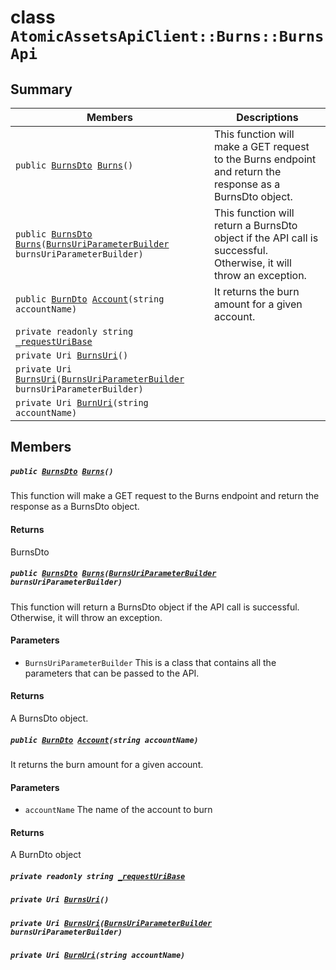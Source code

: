 # class `AtomicAssetsApiClient::Burns::BurnsApi` 

## Summary

 Members                                | Descriptions                                
----------------------------------------|---------------------------------------------
`public `[`BurnsDto`](.github/workflows/documentation/md/AtomicAssetsApiClient--Burns--BurnsDto.md#class_atomic_assets_api_client_1_1_burns_1_1_burns_dto)` `[`Burns`](#class_atomic_assets_api_client_1_1_burns_1_1_burns_api_1a2e4454210656355fc68d2fd454cf75ad)`()` | This function will make a GET request to the Burns endpoint and return the response as a BurnsDto object.
`public `[`BurnsDto`](.github/workflows/documentation/md/AtomicAssetsApiClient--Burns--BurnsDto.md#class_atomic_assets_api_client_1_1_burns_1_1_burns_dto)` `[`Burns`](#class_atomic_assets_api_client_1_1_burns_1_1_burns_api_1a7f8383ecd99252b57d68ee3fe1372aac)`(`[`BurnsUriParameterBuilder`](.github/workflows/documentation/md/AtomicAssetsApiClient--Burns--BurnsUriParameterBuilder.md#class_atomic_assets_api_client_1_1_burns_1_1_burns_uri_parameter_builder)` burnsUriParameterBuilder)` | This function will return a BurnsDto object if the API call is successful. Otherwise, it will throw an exception.
`public `[`BurnDto`](.github/workflows/documentation/md/AtomicAssetsApiClient--Burns--BurnDto.md#class_atomic_assets_api_client_1_1_burns_1_1_burn_dto)` `[`Account`](#class_atomic_assets_api_client_1_1_burns_1_1_burns_api_1a477590800625fbc1d4087ee8aec5350b)`(string accountName)` | It returns the burn amount for a given account.
`private readonly string `[`_requestUriBase`](#class_atomic_assets_api_client_1_1_burns_1_1_burns_api_1a1854c4909a1013a684af16fb52e8a387) | 
`private Uri `[`BurnsUri`](#class_atomic_assets_api_client_1_1_burns_1_1_burns_api_1ab7e0279e9f4a23c75ec9cd452b1cec78)`()` | 
`private Uri `[`BurnsUri`](#class_atomic_assets_api_client_1_1_burns_1_1_burns_api_1a72a4a0af9ef4fa0f42ca09627055ca9e)`(`[`BurnsUriParameterBuilder`](.github/workflows/documentation/md/AtomicAssetsApiClient--Burns--BurnsUriParameterBuilder.md#class_atomic_assets_api_client_1_1_burns_1_1_burns_uri_parameter_builder)` burnsUriParameterBuilder)` | 
`private Uri `[`BurnUri`](#class_atomic_assets_api_client_1_1_burns_1_1_burns_api_1a4b9fa036cab638a320616ffc440c6eb3)`(string accountName)` | 

## Members

##### `public `[`BurnsDto`](.github/workflows/documentation/md/AtomicAssetsApiClient--Burns--BurnsDto.md#class_atomic_assets_api_client_1_1_burns_1_1_burns_dto)` `[`Burns`](#class_atomic_assets_api_client_1_1_burns_1_1_burns_api_1a2e4454210656355fc68d2fd454cf75ad)`()` 

This function will make a GET request to the Burns endpoint and return the response as a BurnsDto object.

#### Returns
BurnsDto

##### `public `[`BurnsDto`](.github/workflows/documentation/md/AtomicAssetsApiClient--Burns--BurnsDto.md#class_atomic_assets_api_client_1_1_burns_1_1_burns_dto)` `[`Burns`](#class_atomic_assets_api_client_1_1_burns_1_1_burns_api_1a7f8383ecd99252b57d68ee3fe1372aac)`(`[`BurnsUriParameterBuilder`](.github/workflows/documentation/md/AtomicAssetsApiClient--Burns--BurnsUriParameterBuilder.md#class_atomic_assets_api_client_1_1_burns_1_1_burns_uri_parameter_builder)` burnsUriParameterBuilder)` 

This function will return a BurnsDto object if the API call is successful. Otherwise, it will throw an exception.

#### Parameters
* `BurnsUriParameterBuilder` This is a class that contains all the parameters that can be passed to the API.

#### Returns
A BurnsDto object.

##### `public `[`BurnDto`](.github/workflows/documentation/md/AtomicAssetsApiClient--Burns--BurnDto.md#class_atomic_assets_api_client_1_1_burns_1_1_burn_dto)` `[`Account`](#class_atomic_assets_api_client_1_1_burns_1_1_burns_api_1a477590800625fbc1d4087ee8aec5350b)`(string accountName)` 

It returns the burn amount for a given account.

#### Parameters
* `accountName` The name of the account to burn

#### Returns
A BurnDto object

##### `private readonly string `[`_requestUriBase`](#class_atomic_assets_api_client_1_1_burns_1_1_burns_api_1a1854c4909a1013a684af16fb52e8a387) 

##### `private Uri `[`BurnsUri`](#class_atomic_assets_api_client_1_1_burns_1_1_burns_api_1ab7e0279e9f4a23c75ec9cd452b1cec78)`()` 

##### `private Uri `[`BurnsUri`](#class_atomic_assets_api_client_1_1_burns_1_1_burns_api_1a72a4a0af9ef4fa0f42ca09627055ca9e)`(`[`BurnsUriParameterBuilder`](.github/workflows/documentation/md/AtomicAssetsApiClient--Burns--BurnsUriParameterBuilder.md#class_atomic_assets_api_client_1_1_burns_1_1_burns_uri_parameter_builder)` burnsUriParameterBuilder)` 

##### `private Uri `[`BurnUri`](#class_atomic_assets_api_client_1_1_burns_1_1_burns_api_1a4b9fa036cab638a320616ffc440c6eb3)`(string accountName)` 

